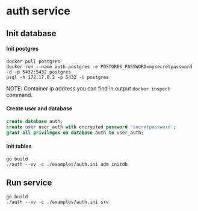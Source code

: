 # auth service

## Init database

#### Init postgres
```shell script
docker pull postgres
docker run --name auth-postgres -e POSTGRES_PASSWORD=mysecretpassword -d -p 5432:5432 postgres
psql -h 172.17.0.2 -p 5432 -U postgres
```

NOTE: Container ip address you can find in output ```docker inspect``` command.

#### Create user and database
```sql
create database auth;
create user user_auth with encrypted password 'secretpassword';
grant all privileges on database auth to user_auth;
```

#### Init tables
```shell script
go build
./auth --vv -c ./examples/auth.ini adm initdb
```

## Run service

```shell script
go build
./auth --vv -c ./examples/auth.ini srv
```